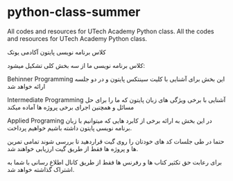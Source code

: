 # python-class-summer
All codes and resources for UTech Academy Python class.
All the codes and resources for UTech Academy Python class.

کلاس برنامه نویسی پایتون آکادمی یوتک

کلاس برنامه نویسی ما از سه بخش کلی تشکیل میشود:

Behinner Programming این بخش برای آشنایی با کلیت سینتکس پایتون و در دو جلسه ارائه خواهد شد

Intermediate Programming آشنایی با برخی ویژگی های زبان پایتون که ما را برای حل مسائل و همچنین اجرای برخی پروژه ها آماده میکند

Applied Programing در این بخش به ارائه برخی از کابرد هایی که میتوانیم با زبان برنامه نویسی پایتون داشته باشیم خواهیم پرداخت.

حتما در طی جلسات کد های خودتان را روی گیت قراردهید تا بررسی شوند تمامی تمرین ها و پروژه ها فقط از طریق گیت ارزیابی خواهند شد.

برای رعابت حق تکثیر کتاب ها و رفرنس ها فقط از طریق کانال اطلاع رسانی با شما به اشتراک گذاشته خواهد شد.

